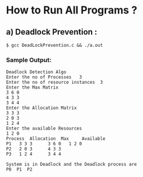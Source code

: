# How to Run All Programs ?

## a) Deadlock Prevention :

    $ gcc DeadLockPrevention.c && ./a.out

###  Sample Output:

    Deadlock Detection Algo
    Enter the no of Processes	3
    Enter the no of resource instances	3
    Enter the Max Matrix
    3 6 0
    4 3 3
    3 4 4
    Enter the Allocation Matrix
    3 3 3
    2 0 3
    1 2 4
    Enter the available Resources
    1 2 0
    Process	 Allocation	 Max	 Available	
    P1	 3 3 3 		3 6 0 	1 2 0
    P2	 2 0 3 		4 3 3 	
    P3	 1 2 4 		3 4 4 	

    System is in Deadlock and the Deadlock process are
    P0	P1	P2		